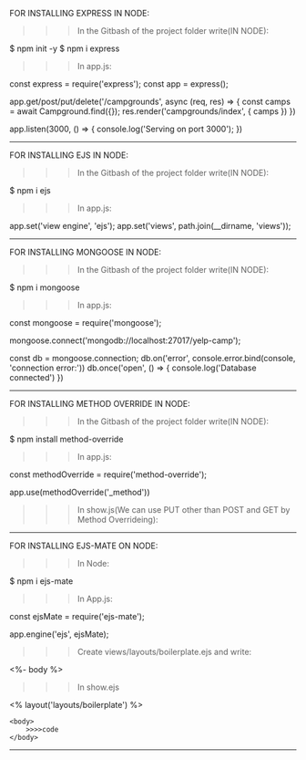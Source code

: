 FOR INSTALLING EXPRESS IN NODE:

>>>In the Gitbash of the project folder write(IN NODE):

$ npm init -y
$ npm i express


>>>In app.js:

const express = require('express');
const app = express();

app.get/post/put/delete('/campgrounds', async (req, res) => {
    const camps = await Campground.find({});
    res.render('campgrounds/index', { camps })
})

app.listen(3000, () => {
    console.log('Serving on port 3000');
})

------------------------------------------------------------------------------------------------------------

FOR INSTALLING EJS IN NODE:

>>>In the Gitbash of the project folder write(IN NODE):

$ npm i ejs

>>>In app.js:

app.set('view engine', 'ejs');
app.set('views', path.join(__dirname, 'views'));

------------------------------------------------------------------------------------------------------------

FOR INSTALLING MONGOOSE IN NODE:

>>>In the Gitbash of the project folder write(IN NODE):

$ npm i mongoose

>>>In app.js:

const mongoose = require('mongoose');

mongoose.connect('mongodb://localhost:27017/yelp-camp');

const db = mongoose.connection;
db.on('error', console.error.bind(console, 'connection error:'))
db.once('open', () => {
    console.log('Database connected')
})


------------------------------------------------------------------------------------------------------------

FOR INSTALLING METHOD OVERRIDE IN NODE:

>>>In the Gitbash of the project folder write(IN NODE):

$ npm install method-override

>>>In app.js:

const methodOverride = require('method-override');

app.use(methodOverride('_method'))

>>>In show.js(We can use PUT other than POST and GET by Method Overrideing):

<body>
    <form action="/campgrounds/<%=camps._id%>?_method=PUT" method="POST">
    </form>
</body>

------------------------------------------------------------------------------------------------------------

FOR INSTALLING EJS-MATE ON NODE:

>>>In Node:

$ npm i ejs-mate


>>>In App.js:

const ejsMate = require('ejs-mate');

app.engine('ejs', ejsMate);


>>>Create views/layouts/boilerplate.ejs and write:

<!DOCTYPE html>
<html lang="en">

<head>
    <meta charset="UTF-8">
    <meta name="viewport" content="width=device-width, initial-scale=1.0">
    <title>Boilerplate!!!</title>
</head>

<body>
    <%- body %>
</body>

</html>


>>>In show.ejs

<% layout('layouts/boilerplate') %>

    <body>
        >>>>code
    </body>


------------------------------------------------------------------------------------------------------------
